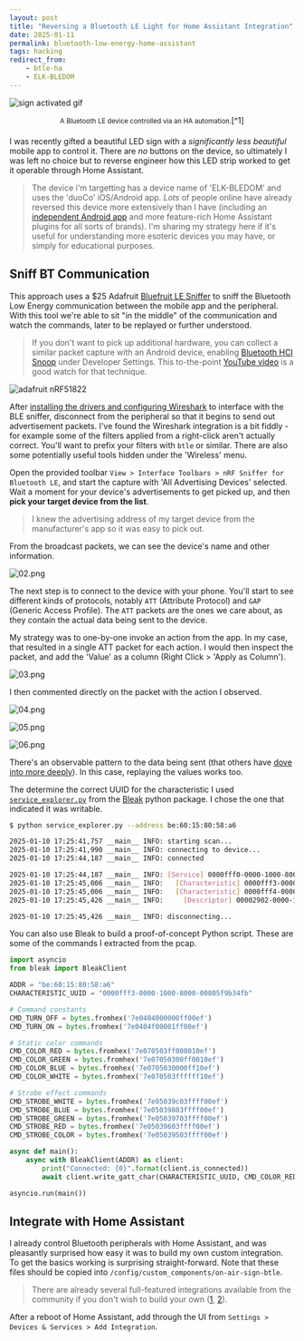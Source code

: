 ```yaml
---
layout: post
title: "Reversing a Bluetooth LE Light for Home Assistant Integration"
date: 2025-01-11
permalink: bluetooth-low-energy-home-assistant
tags: hacking
redirect_from:
    - btle-ha
    - ELK-BLEDOM
---
```


![sign activated gif]({{site.url}}/assets/resources-btle-ha/sign.gif)
<div markdown="1" style="text-align: center; margin-bottom: 20px;"><small>A Bluetooth LE device controlled via an HA automation.</small>[^1]
</div>

I was recently gifted a beautiful LED sign with a *significantly less beautiful* mobile app to control it.  There are _no_ buttons on the device, so ultimately I was left no choice but to reverse engineer how this LED strip worked to get it operable through Home Assistant.

> The device i'm targetting has a device name of 'ELK-BLEDOM' and uses the 'duoCo' iOS/Android app.  _Lots_ of people online have already reversed this device more extensively than I have (including an [independent Android app](https://play.google.com/store/apps/details?id=com.leet.elkotrol&hl=en-US) and more feature-rich Home Assistant plugins for all sorts of brands).  I'm sharing my strategy here if it's useful for understanding more esoteric devices you may have, or simply for educational purposes.

## Sniff BT Communication

This approach uses a $25 Adafruit [Bluefruit LE Sniffer](https://www.adafruit.com/product/2269) to sniff the Bluetooth Low Energy communication between the mobile app and the peripheral.  With this tool we're able to sit "in the middle" of the communication and watch the commands, later to be replayed or further understood.

 > If you don't want to pick up additional hardware, you can collect a similar packet capture with an Android device, enabling [Bluetooth HCI Snoop](https://source.android.com/docs/core/connect/bluetooth/verifying_debugging#debugging-with-logs) under Developer Settings.  This to-the-point [YouTube video](https://www.youtube.com/watch?v=NIBmiPtCDdM) is a good watch for that technique.

![adafruit nRF51822]({{site.url}}/assets/resources-btle-ha/01.jpg)

After [installing the drivers and configuring Wireshark](https://learn.adafruit.com/introducing-the-adafruit-bluefruit-le-sniffer/using-with-sniffer-v2-and-python3) to interface with the BLE sniffer, disconnect from the peripheral so that it begins to send out advertisement packets.  I've found the Wireshark integration is a bit fiddly - for example some of the filters applied from a right-click aren't actually correct.  You'll want to prefix your filters with `btle` or similar.  There are also some potentially useful tools hidden under the 'Wireless' menu.

Open the provided toolbar  `View > Interface Toolbars > nRF Sniffer for Bluetooth LE`, and start the capture with 'All Advertising Devices' selected.  Wait a moment for your device's advertisements to get picked up, and then **pick your target device from the list**.  

> I knew the advertising address of my target device from the manufacturer's app so it was easy to pick out.

From the broadcast packets, we can see the device's name and other information.  

![02.png]({{site.url}}/assets/resources-btle-ha/02.png)

The next step is to connect to the device with your phone. You'll start to see different kinds of protocols, notably `ATT` (Attribute Protocol) and `GAP` (Generic Access Profile).  The `ATT` packets are the ones we care about, as they contain the actual data being sent to the device. 

My strategy was to one-by-one invoke an action from the app.  In my case, that resulted in a single ATT packet for each action.  I would then inspect the packet, and add the 'Value' as a column (Right Click > 'Apply as Column'). 

![03.png]({{site.url}}/assets/resources-btle-ha/03.png)

I then commented directly on the packet with the action I observed.

![04.png]({{site.url}}/assets/resources-btle-ha/04.png)

![05.png]({{site.url}}/assets/resources-btle-ha/05.png)

![06.png]({{site.url}}/assets/resources-btle-ha/06.png)


There's an observable pattern to the data being sent (that others have [dove into more deeply](https://github.com/FergusInLondon/ELK-BLEDOM/blob/master/PROTCOL.md)).  In this case, replaying the values works too. 

The determine the correct UUID for the characteristic I used [`service_explorer.py`](https://github.com/hbldh/bleak/blob/develop/examples/service_explorer.py) from the [Bleak](https://github.com/hbldh/bleak) python package.  I chose the one that indicated it was writable.

```bash
$ python service_explorer.py --address be:60:15:80:58:a6

2025-01-10 17:25:41,757 __main__ INFO: starting scan...
2025-01-10 17:25:41,990 __main__ INFO: connecting to device...
2025-01-10 17:25:44,187 __main__ INFO: connected

2025-01-10 17:25:44,187 __main__ INFO: [Service] 0000fff0-0000-1000-8000-00805f9b34fb (Handle: 4): Vendor specific
2025-01-10 17:25:45,006 __main__ INFO:   [Characteristic] 0000fff3-0000-1000-8000-00805f9b34fb (Handle: 8): Vendor specific (read,write-without-response), Value: bytearray(b'ELKP10Y60V052_BRG\x00\x00\x00'), Max write w/o rsp size: 513
2025-01-10 17:25:45,006 __main__ INFO:   [Characteristic] 0000fff4-0000-1000-8000-00805f9b34fb (Handle: 5): Vendor specific (notify)
2025-01-10 17:25:45,426 __main__ INFO:     [Descriptor] 00002902-0000-1000-8000-00805f9b34fb (Handle: 7): Client Characteristic Configuration, Value: bytearray(b'')

2025-01-10 17:25:45,426 __main__ INFO: disconnecting...
```

You can also use Bleak to build a proof-of-concept Python script. These are some of the commands I extracted from the pcap.

```python
import asyncio
from bleak import BleakClient

ADDR = "be:60:15:80:58:a6"
CHARACTERISTIC_UUID = "0000fff3-0000-1000-8000-00805f9b34fb"

# Command constants
CMD_TURN_OFF = bytes.fromhex('7e0404000000ff00ef')
CMD_TURN_ON = bytes.fromhex('7e0404f00001ff00ef')

# Static color commands
CMD_COLOR_RED = bytes.fromhex('7e070503ff000010ef')
CMD_COLOR_GREEN = bytes.fromhex('7e07050300ff0010ef')
CMD_COLOR_BLUE = bytes.fromhex('7e0705030000ff10ef')
CMD_COLOR_WHITE = bytes.fromhex('7e070503ffffff10ef')

# Strobe effect commands
CMD_STROBE_WHITE = bytes.fromhex('7e05039c03ffff00ef')
CMD_STROBE_BLUE = bytes.fromhex('7e05039803ffff00ef')
CMD_STROBE_GREEN = bytes.fromhex('7e05039703ffff00ef')
CMD_STROBE_RED = bytes.fromhex('7e05039603ffff00ef')
CMD_STROBE_COLOR = bytes.fromhex('7e05039503ffff00ef')

async def main():
    async with BleakClient(ADDR) as client:
        print("Connected: {0}".format(client.is_connected))
        await client.write_gatt_char(CHARACTERISTIC_UUID, CMD_COLOR_RED)

asyncio.run(main())
```

## Integrate with Home Assistant

I already control Bluetooth peripherals with Home Assistant, and was pleasantly surprised how easy it was to build my own custom integration. To get the basics working is surprising straight-forward.  Note that these files should be copied into `/config/custom_components/on-air-sign-btle`.

> There are already several full-featured integrations available from the community if you don't wish to build your own ([1](https://github.com/8none1/elk-bledob), [2](https://github.com/dave-code-ruiz/elkbledom)). 

After a reboot of Home Assistant, add through the UI from `Settings > Devices & Services > Add Integration`.

<!-- The entire integation is published to [**this gist**](https://gist.github.com/joshspicer/e0992ceffa2d55576363b2d1ae22dd8d). -->

<script src="https://gist.github.com/joshspicer/e0992ceffa2d55576363b2d1ae22dd8d.js"></script>


[^1]: [Ever heard of amateur radio?]({{site.url}}/kk7vua)
